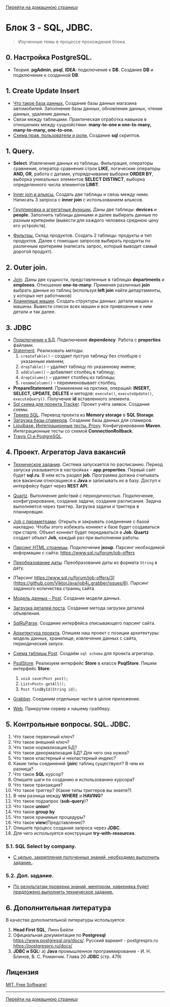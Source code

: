[Перейти на домашнюю страницу](../README.md)

# Блок 3 - SQL, JDBC.
> Изученные темы в процессе прохождения блока.

## 0. Настройка PostgreSQL. 
* Теория. **pgAdmin**, **psql**, **IDEA**: подключение к **DB**. Создание **DB** и подключение к созданной **DB**.
## 1. Create Update Insert
* [Что такое база данных.](https://github.com/ViktorJava/job4j_design/issues/61) Cоздание базы данных магазина автомобилей. Заполнение базы данных, обновление данных, чтение данных, удаление данных.
* Связи между таблицами. Практическая отработка навыков в отношениях между сущнойстями: **many-to-one и one-to-many, many-to-many, one-to-one.**
* [Схема прав, пользователи и роли.](https://github.com/ViktorJava/job4j_design/issues/61) Создание **sql** скриптов.

## 1. Query.
* **Select**. Извлечение данных из таблицы. Фильтрация, операторы сравнения, оператор сравнения строк **LIKE**, логические операторы **AND, OR**, работа с датами, упорядочивание выборки **ORDER BY**, выборка уникальных элементов **SELECT DISTINCT**, выборка определенного числа элементов **LIMIT**.

* [Inner join и альясы.](https://github.com/ViktorJava/job4j_design/issues/63) Создать две таблицы и связь между ними. Написать 3 запроса с **inner join** с использованием альясов.
* [Группировка и агрегатные функции.](https://github.com/ViktorJava/job4j_design/issues/64) Даны две таблицы: **devices** и **people**. Заполнить таблицы данными и далее выбирать данные по разным критериям (вывести для каждого человека среднюю цену его устройств).
* [Фильтры.](https://github.com/ViktorJava/job4j_design/issues/65) Склад продуктов. Создать 2 таблицы: продукты и тип продуктов. Далее с помощью запросов выбирать продукты по различным критериям (написать запрос, который выводит самый дорогой продукт).
## 2. Outer join.
* [Join](https://github.com/ViktorJava/job4j_design/issues/66). Даны две сущности, представленные в таблицах **departments** и **emploees**. Отношение **one-to-many**. Применяя различные **join** выбрать данные из таблиц (используя **left join** найти департаменты, у которых нет работников) 
* [Хранилище машин](https://github.com/ViktorJava/job4j_design/issues/67). Создать структуры данных: детали машин и машины. Вывести список всех машин и все привязанные к ним детали и так далее.
## 3. JDBC
* [Подключение к БД](https://github.com/ViktorJava/job4j_design/issues/68). Подключение **dependency**. Работа с **properties** файлами.
* [Statement](https://github.com/ViktorJava/job4j_design/issues/70). Реализовать методы:
    1) `createTable()` – создает пустую таблицу без столбцов с указанным именем;
    2) `dropTable()` – удаляет таблицу по указанному имени;
    3) `addColumn()` – добавляет столбец в таблицу;
    4) `dropColumn()` – удаляет столбец из таблицы;
    5) `renameColumn()` – переименовывает столбец.
* **PrepareStatement**. Применение на прктике, операций:  **INSERT, SELECT, UPDATE, DELETE** и методов: `execute()`, `executeUpdate()`, `executeQuery()`. Получение **id** вставленного элемента.
* [Sql схема для проекта Tracker](https://github.com/ViktorJava/job4j_tracker/issues/3). Проект учёта заявок. Создание схемы.
* [Трекер SQL](https://github.com/ViktorJava/job4j_tracker/issues/4). Перевод проекта из **Memory storage** в **SQL Storage**.
* [Загрузка базы спамеров](https://github.com/ViktorJava/job4j_design/issues/74). Создание базы данных для спамеров.
* [Liquibase. Интеграционные тесты. Proxy](https://github.com/ViktorJava/job4j_tracker/issues/5). Конфигурирование **Maven**. Интеграционные тесты со схемой **ConnectionRollback**.
* [Travis CI и PostgreSQL](https://github.com/ViktorJava/job4j_tracker/issues/6).
## 4. Проект. Агрегатор Java вакансий
* [Техническое задание](https://github.com/ViktorJava/Job4j_grabber/issues/1). Система запускается по расписанию. Период запуска указывается в настройках - **app.properties**. Первый сайт будет **sql.ru**. В нем есть раздел **job**. Программа должна считывать все вакансии относящиеся к **Java** и записывать их в базу. Доступ к интерфейсу будет через **REST API**.
* [Quartz](https://github.com/ViktorJava/job4j_grabber/issues/2). Выполнение действий с периодичностью. Подключение, конфигурирование, создание задачи, создание расписания. Задача выполняется через триггер. Загрузка задачи и триггера в планировщик.
* [Job c параметрами](https://github.com/ViktorJava/job4j_grabber/issues/3). Открыть и закрывать соединение с базой накладно. Чтобы этого избежать коннект к базе будет создаваться при старте. Объект коннект будет передаваться в **Job**. **Quartz** создает объект **Job**, каждый раз при выполнении работы.
* [Парсинг HTML страницы](https://github.com/ViktorJava/job4j_grabber/issues/4). Подключение **jsoup**. Парсинг необходимой информации с сайта: https://www.sql.ru/forum/job-offers
* [Преобразование даты](https://github.com/ViktorJava/job4j_grabber/issues/5). Преобразование даты из формата `String` в дату.
* [Парсинг https://www.sql.ru/forum/job-offers/3](https://github.com/ViktorJava/job4j_grabber/issues/6). Парсинг заданного количества страниц сайта.
* [Модель данных - Post](https://github.com/ViktorJava/job4j_grabber/issues/7). Создание модели данных.
* [Загрузка деталей поста](https://github.com/ViktorJava/job4j_grabber/issues/8). Создание метода загрузки деталей объявления.
* [SqlRuParse](https://github.com/ViktorJava/job4j_grabber/issues/10). Создание интерфейса описывающего парсинг сайта.
* [Архитектура проекта](https://github.com/ViktorJava/job4j_grabber/issues/11). Опишем наш проект с позиции архитектуры: модель данных, хранилище, извлечение данных с сайта, периодический запуск.
* [Схема таблицы Post](https://github.com/ViktorJava/job4j_grabber/issues/12). Создаём `sql schema` для проекта агрегатор.
* [PsqlStore](https://github.com/ViktorJava/job4j_grabber/issues/13). Реализуем интерфейс **Store** в классе **PsqlStore**. Пишем интерфейс **Store**: 
    1) `void save(Post post);`
    2) `List<Post> getAll();`
    3) `Post findById(String id);`
    
* [Grabber](https://github.com/ViktorJava/job4j_grabber/issues/14). Cоединим отдельные части в целое приложение.
* [Web](https://github.com/ViktorJava/job4j_grabber/issues/15). Прикрутим сервер к нашему грабберу.


## 5. Контрольные вопросы. SQL. JDBC.
1. Что такое первичный ключ?
2. Что такое внешний ключ?
3. Что такое нормализация БД?
4. Что такое денормализация БД? Для чего она нужна?
5. Что такое кластерный и некластерный индекс?
6. Какие типы соединений (**join**) таблиц существуют? В чем их разница?
7. Что такое **SQL** курсор?
8. Опишите шаги по созданию и использованию курсора?
10. Что такое транзакция?
11. Что такое триггер? (Какие типы триггеров вы знаете?)
12. В чем разница между **WHERE** и **HAVING**?
13. Что такое подзапрос (**sub-query**)?
14. Что такое **union**?
15. Что такое **group by**
17. Что такое хранимые процедуры?
18. Что такое **view**(Представление)?
19. Опишите процесс создания запроса через **JDBC**.
20. Для чего используется конструкция **try-with-resources**.

### 5.1. SQL Select by company.
* [С целью, закрепления полученных знаний, необходимо выполнить задание.](https://github.com/ViktorJava/job4j_design/issues/75).

### 5.2. Доп. задание.
* [По результатам проверки знаний, ментором, наверняка будет предложено выполнить техническое задание.]()

## 6. Дополнительная литература
В качестве дополнительной литературы используется:
 
1. **Head First SQL**, Линн Бейли
2. Официальная документация по **Postgresql** https://www.postgresql.org/docs/. Русский вариант - postgrespro.ru https://postgrespro.ru/docs/
3. **JDBC и SQL:** а) **Java** промышленное программирование - И. Н. Блинов, В. С. Романчик. Глава 20 **JDBC** (стр. 479) 

## Лицензия

[MIT. Free Software!](https://github.com/ViktorJava/job4j/tree/master/LICENSE)

---

[Перейти на домашнюю страницу](../README.md)
